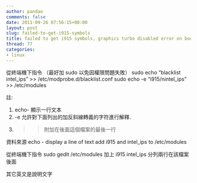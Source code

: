 ```yaml
---
author: pandao
comments: false
date: 2011-09-26 07:56:15+00:00
layout: post
slug: failed-to-get-i915-symbols
title: failed to get i915 symbols, graphics turbo disabled error on boot
thread: 77
categories:
- linux
---
```


從終端機下指令 （最好加 sudo 以免因權限問題失敗）
sudo echo “blacklist intel_ips” >> /etc/modprobe.d/blacklist.conf
sudo echo -e “i915/nintel_ips” >> /etc/modules

註:
1. echo- 顯示一行文本
2. -e 允許對下面列出的加反斜線轉義的字符進行解釋.
3. >> 附加在後面這個檔案的最後一行

資料來源
echo - display a line of text
add i915 and intel_ips to /etc/modules

從終端機下指令
sudo gedit /etc/modules
加上
i915
intel_ips
分列兩行在該檔案後面

其它英文是說明文字

